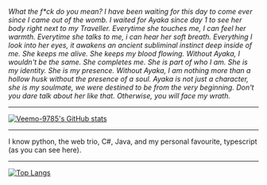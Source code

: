 *What the f\*ck do you mean? I have been waiting for this day to come ever since I came out of the womb. I waited for Ayaka since day 1 to see her body right next to my Traveller. Everytime she touches me, I can feel her warmth. Everytime she talks to me, i can hear her soft breath. Everything I look into her eyes, it awakens an ancient subliminal instinct deep inside of me. She keeps me alive. She keeps my blood flowing. Without Ayaka, I wouldn't be the same. She completes me. She is part of who I am. She is my identity. She is my presence. Without Ayaka, I am nothing more than a hollow husk without the presence of a soul. Ayaka is not just a character, she is my soulmate, we were destined to be from the very beginning. Don't you dare talk about her like that. Otherwise, you will face my wrath.*
<br><hr>
[![Veemo-9785's GitHub stats](https://github-readme-stats.vercel.app/api?username=Veemo-9785)](https://github.com/anuraghazra/github-readme-stats)
<br><hr>
I know python, the web trio, C#, Java, and my personal favourite, typescript (as you can see here).
<br><hr>
[![Top Langs](https://github-readme-stats.vercel.app/api/top-langs/?username=Veemo-9785)](https://github.com/anuraghazra/github-readme-stats)
